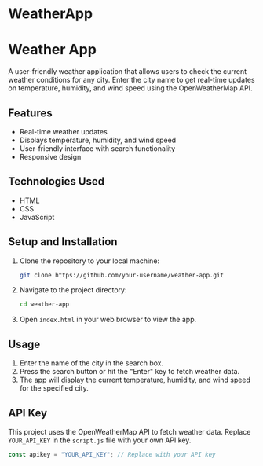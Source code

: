 # WeatherApp
# Weather App

A user-friendly weather application that allows users to check the current weather conditions for any city. Enter the city name to get real-time updates on temperature, humidity, and wind speed using the OpenWeatherMap API.

## Features

- Real-time weather updates
- Displays temperature, humidity, and wind speed
- User-friendly interface with search functionality
- Responsive design

## Technologies Used

- HTML
- CSS
- JavaScript

## Setup and Installation

1. Clone the repository to your local machine:
    ```sh
    git clone https://github.com/your-username/weather-app.git

    ```

2. Navigate to the project directory:
    ```sh
    cd weather-app
    ```

3. Open `index.html` in your web browser to view the app.

## Usage

1. Enter the name of the city in the search box.
2. Press the search button or hit the "Enter" key to fetch weather data.
3. The app will display the current temperature, humidity, and wind speed for the specified city.

## API Key

This project uses the OpenWeatherMap API to fetch weather data. Replace `YOUR_API_KEY` in the `script.js` file with your own API key.

```javascript
const apikey = "YOUR_API_KEY"; // Replace with your API key
